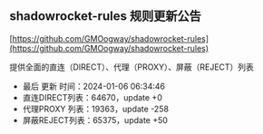 ## shadowrocket-rules 规则更新公告

[https://github.com/GMOogway/shadowrocket-rules](https://github.com/GMOogway/shadowrocket-rules)

提供全面的直连（DIRECT）、代理（PROXY）、屏蔽（REJECT）列表
- 最后 更新 时间：2024-01-06 06:34:46
- 直连DIRECT列表：64670，update +0
- 代理PROXY 列表：19363，update -258
- 屏蔽REJECT列表：65375，update +50